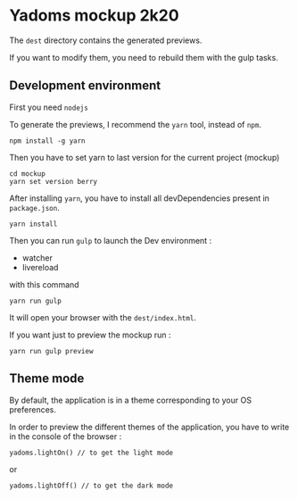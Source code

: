 # Yadoms mockup 2k20

The `dest` directory contains the generated previews.

If you want to modify them, you need to rebuild them with the gulp tasks.

## Development environment

First you need `nodejs`

To generate the previews, I recommend the `yarn` tool, instead of `npm`.

```
npm install -g yarn
```

Then you have to set yarn to last version for the current project (mockup)

```
cd mockup
yarn set version berry
```

After installing `yarn`, you have to install all devDependencies present in `package.json`.

```
yarn install
```

Then you can run `gulp` to launch the Dev environment :

* watcher
* livereload

with this command

```
yarn run gulp
```

It will open your browser with the `dest/index.html`.

If you want just to preview the mockup run :

```
yarn run gulp preview
```


## Theme mode

By default, the application is in a theme corresponding to your OS preferences.

In order to preview the different themes of the application, you have to write in the console of the browser :

```
yadoms.lightOn() // to get the light mode
```

or

```
yadoms.lightOff() // to get the dark mode
```